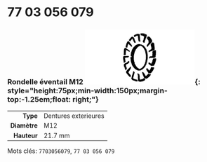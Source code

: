 # 77 03 056 079

### Rondelle éventail M12 ![](../assets/images/parts/fan_washer.png){: style="height:75px;min-width:150px;margin-top:-1.25em;float: right;"}

|   |   |
|---:|---|
**Type** | Dentures exterieures
**Diamètre** | M12
**Hauteur** |21.7 mm

Mots clés: `7703056079`, `77 03 056 079`
